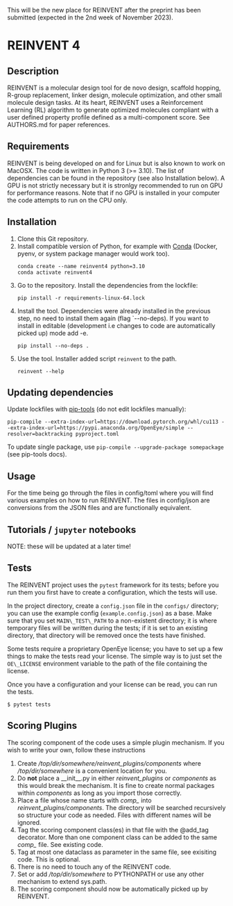 This will be the new place for REINVENT after the preprint has been submitted (expected in the 2nd week of November 2023).


REINVENT 4
==========


Description
-----------

REINVENT is a molecular design tool for de novo design, scaffold hopping,
R-group replacement, linker design, molecule optimization, and other small
molecule design tasks.  At its heart, REINVENT uses a Reinforcement Learning
(RL) algorithm to generate optimized molecules compliant with a user defined
property profile defined as a multi-component score. See AUTHORS.md for
paper references.


Requirements
------------

REINVENT is being developed on and for Linux but is also known to work on
MacOSX.  The code is written in Python 3 (>= 3.10).  The list of dependencies
can be found in the repository (see also Installation below). A GPU is not
strictly necessary but it is stronlgy recommended to run on GPU for
performance reasons.  Note that if no GPU is installed in your computer the
code attempts to run on the CPU only.


Installation
------------

1. Clone this Git repository.
2. Install compatible version of Python, for example with [Conda](https://conda.io/projects/conda/en/latest/index.html) (Docker, pyenv, or system package manager would work too).
    ```shell
    conda create --name reinvent4 python=3.10
    conda activate reinvent4
    ```
3. Go to the repository. Install the dependencies from the lockfile:
    ```shell
    pip install -r requirements-linux-64.lock
    ```
4. Install the tool. Dependencies were already installed in the previous step, no need to install them again (flag `--no-deps).  If you want to install in editable (development i.e changes to code are automatically picked up) mode add -e.
    ```shell
    pip install --no-deps . 
    ```
5. Use the tool. Installer added script `reinvent` to the path.
    ```shell
    reinvent --help
    ```

Updating dependencies
---------------------

Update lockfiles with [pip-tools](https://github.com/jazzband/pip-tools) (do not edit lockfiles manually):
```shell
pip-compile --extra-index-url=https://download.pytorch.org/whl/cu113 --extra-index-url=https://pypi.anaconda.org/OpenEye/simple --resolver=backtracking pyproject.toml
```
To update single package, use `pip-compile --upgrade-package somepackage` (see pip-tools docs).


Usage
-----

For the time being go through the files in config/toml where you will find
various examples on how to run REINVENT.  The files in config/json are
conversions from the JSON files and are functionally equivalent.

<!--- For concrete examples, you can check out the Jupyter notebook examples in the ReinventCommunity repo.
Running each example will result in a template file.There are templates for many running modes. 
Each running mode can be executed by `python input.py some\_running\_mode.json` after activating the environment.
    
Templates can be manually edited before using. The only thing that needs modification for a standard run are the file 
and folder paths. Most running modes produce logs that can be monitored by tensorboard. --->


Tutorials / `jupyter` notebooks
-------------------------------

NOTE: these will be updated at a later time!

<!--- There is another repository containing useful `jupyter` notebooks related to `REINVENT` 
called [ReinventCommunity](https://github.com/MolecularAI/ReinventCommunity). Note, that it uses a
different `conda` environment to execute, so you have to set up a separate environment. --->


Tests 
-----

The REINVENT project uses the `pytest` framework for its tests; before you run them you first have to create a 
configuration, which the tests will use.

In the project directory, create a `config.json` file in the `configs/` directory; you can use the example 
config (`example.config.json`) as a base.  Make sure that you set `MAIN\_TEST\_PATH` to a non-existent directory; it
is where temporary files will be written during the tests; if it is set to an existing directory, that directory 
will be removed once the tests have finished.

Some tests require a proprietary OpenEye license; you have to set up a few things to make the tests read your
license.  The simple way is to just set the `OE\_LICENSE` environment variable to the path of the file containing the
license.  

Once you have a configuration and your license can be read, you can run the tests.

```
$ pytest tests
```

Scoring Plugins
---------------

The scoring component of the code uses a simple plugin mechanism.  If you
wish to write your own, follow these instructions

1. Create */top/dir/somewhere/reinvent\_plugins/components* where */top/dir/somewhere* is a convenient location for you.
2. Do **not** place a \_\_init\_\_.py in either *reinvent\_plugins* or *components* as this would break the mechanism.  It is fine to create normal packages within *components* as long as you import those correctly.
3. Place a file whose name starts with *comp\_* into *reinvent\_plugins/components*.  The directory will be searched recursively so structure your code as needed.  Files with different names will be ignored.
4. Tag the scoring component class(es) in that file with the @add\_tag decorator.  More than one component class can be added to the same *comp\_* file. See existing code.
5. Tag at most one dataclass as parameter in the same file, see exisiting code.  This is optional.
6. There is no need to touch any of the REINVENT code.
7. Set or add */top/dir/somewhere* to PYTHONPATH or use any other mechanism to extend sys.path.
8. The scoring component should now be automatically picked up by REINVENT.
